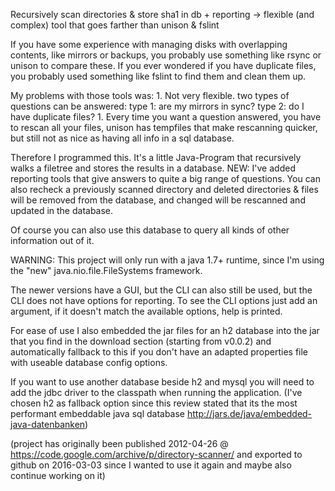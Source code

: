 Recursively scan directories & store sha1 in db + reporting
 -> flexible (and complex) tool that goes farther than unison & fslint

If you have some experience with managing disks with overlapping contents, like mirrors or backups, you probably use something like rsync or unison to compare these. If you ever wondered if you have duplicate files, you probably used something like fslint to find them and clean them up.

My problems with those tools was: 1. Not very flexible. two types of questions can be answered: type 1: are my mirrors in sync? type 2: do I have duplicate files? 1. Every time you want a question answered, you have to rescan all your files, unison has tempfiles that make rescanning quicker, but still not as nice as having all info in a sql database.

Therefore I programmed this. It's a little Java-Program that recursively walks a filetree and stores the results in a database. NEW: I've added reporting tools that give answers to quite a big range of questions. You can also recheck a previously scanned directory and deleted directories & files will be removed from the database, and changed will be rescanned and updated in the database.

Of course you can also use this database to query all kinds of other information out of it.

WARNING: This project will only run with a java 1.7+ runtime, since I'm using the "new" java.nio.file.FileSystems framework.

The newer versions have a GUI, but the CLI can also still be used, but the CLI does not have options for reporting. To see the CLI options just add an argument, if it doesn't match the available options, help is printed.

For ease of use I also embedded the jar files for an h2 database into the jar that you find in the download section (starting from v0.0.2) and automatically fallback to this if you don't have an adapted properties file with useable database config options.

If you want to use another database beside h2 and mysql you will need to add the jdbc driver to the classpath when running the application. (I've chosen h2 as fallback option since this review stated that its the most performant embeddable java sql database http://jars.de/java/embedded-java-datenbanken)

(project has originally been published 2012-04-26 @ https://code.google.com/archive/p/directory-scanner/ and exported to github on 2016-03-03 since I wanted to use it again and maybe also continue working on it)